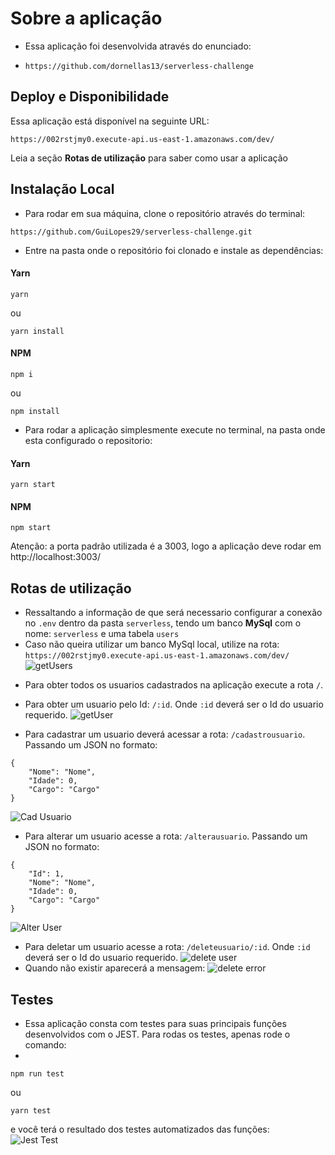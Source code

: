 # Sobre a aplicação

+ Essa aplicação foi desenvolvida através do enunciado:

+ ```https://github.com/dornellas13/serverless-challenge```

## Deploy e Disponibilidade

Essa aplicação está disponível na seguinte URL:

```https://002rstjmy0.execute-api.us-east-1.amazonaws.com/dev/```

Leia a seção **Rotas de utilização** para saber como usar a aplicação

## Instalação Local

- Para rodar em sua máquina, clone o repositório através do terminal:

```
https://github.com/GuiLopes29/serverless-challenge.git
```

- Entre na pasta onde o repositório foi clonado e instale as dependências:

#### Yarn
```
yarn
```
ou
```
yarn install
```

#### NPM
```
npm i
```
ou
```
npm install
```

- Para rodar a aplicação simplesmente execute no terminal, na pasta onde esta configurado o repositorio:

#### Yarn
```
yarn start
```
#### NPM
```
npm start
```

Atenção: a porta padrão utilizada é a 3003, logo a aplicação deve rodar em http://localhost:3003/

## Rotas de utilização

- Ressaltando a informação de que será necessario configurar a conexão no ```.env``` dentro da pasta ```serverless```, tendo um banco **MySql** com o nome: ```serverless``` e uma tabela ```users```
- Caso não queira utilizar um banco MySql local, utilize na rota: ```https://002rstjmy0.execute-api.us-east-1.amazonaws.com/dev/```
![getUsers](https://user-images.githubusercontent.com/33187657/147159294-62e0e481-ccbb-4445-b5e4-4b07ffad6505.png)

+ Para obter todos os usuarios cadastrados na aplicação execute a rota ```/```.

+ Para obter um usuario pelo Id: ```/:id```. Onde ```:id``` deverá ser o Id do usuario requerido.
![getUser](https://user-images.githubusercontent.com/33187657/147159308-ef19d696-46d5-455b-9d9d-ceec354a764f.png)

+ Para cadastrar um usuario deverá acessar a rota: ```/cadastrousuario```. Passando um JSON no formato:
```
{
	"Nome": "Nome",
	"Idade": 0,
	"Cargo": "Cargo"
}
```
![Cad Usuario](https://user-images.githubusercontent.com/33187657/147159235-1c8ea319-e802-4c6c-8f19-7aabad482ddc.png)

+ Para alterar um usuario acesse a rota: ```/alterausuario```. Passando um JSON no formato:
```
{
	"Id": 1,
	"Nome": "Nome",
	"Idade": 0,
	"Cargo": "Cargo"
}
```
![Alter User](https://user-images.githubusercontent.com/33187657/147159521-64ebca56-7136-4a3d-a0d7-e46b33e319a8.png)

+ Para deletar um usuario acesse a rota: ```/deleteusuario/:id```. Onde ```:id``` deverá ser o Id do usuario requerido.
![delete user](https://user-images.githubusercontent.com/33187657/147159637-e66faeef-2ea4-493c-9de4-44a7fdead00b.png)
+ Quando não existir aparecerá a mensagem:
![delete error](https://user-images.githubusercontent.com/33187657/147159669-1b9517c9-3dca-40d5-a72b-ba655169091c.png)


## Testes

+ Essa aplicação consta com testes para suas principais funções desenvolvidos com o JEST. Para rodas os testes, apenas rode o comando:
+ 
```
npm run test
```
ou
```
yarn test
```
e você terá o resultado dos testes automatizados das funções:
<br>
![Jest Test](https://user-images.githubusercontent.com/33187657/147159756-3f6804d3-5346-4e73-a6bc-75eeab44c521.png)
